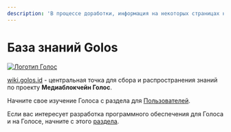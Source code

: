 ```yaml
---
description: 'В процессе доработки, информация на некоторых страницах неактуальна...'
---
```


# База знаний Golos

[![&#x41B;&#x43E;&#x433;&#x43E;&#x442;&#x438;&#x43F; &#x413;&#x43E;&#x43B;&#x43E;&#x441;](https://raw.githubusercontent.com/GolosChain/wiki/master/_images/golos_logo.png)](https://golos.id/)   
  
[wiki.golos.id](https://wiki.golos.id) - центральная точка для сбора и распространения знаний по проекту **Медиаблокчейн Голос**.

Начните свое изучение Голоса с раздела для [Пользователей](users/welcome.md).

Если вас интересует разработка программного обеспечения для Голоса и на Голосе, начните с этого [раздела](developers/basics/).


